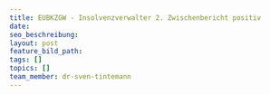 ```yaml
---
title: EUBKZGW - Insolvenzverwalter 2. Zwischenbericht positiv
date:
seo_beschreibung:
layout: post
feature_bild_path:
tags: []
topics: []
team_member: dr-sven-tintemann
---
```

